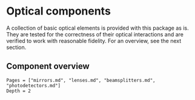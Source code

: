 # Optical components

A collection of basic optical elements is provided with this package as is. They are tested for the correctness of their optical interactions and are verified to work with reasonable fidelity. For an overview, see the next section.

## Component overview

```@contents
Pages = ["mirrors.md", "lenses.md", "beamsplitters.md", "photodetectors.md"]
Depth = 2
```
